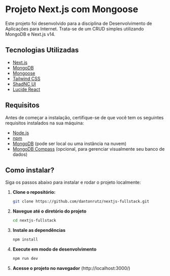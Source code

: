# Projeto Next.js com Mongoose

Este projeto foi desenvolvido para a disciplina de Desenvolvimento de Aplicações para Internet. Trata-se de um CRUD simples utilizando MongoDB e Next.js v14.

## Tecnologias Utilizadas

- [Next.js](https://nextjs.org/)
- [MongoDB](https://www.mongodb.com/)
- [Mongoose](https://mongoosejs.com/)
- [Tailwind CSS](https://tailwindcss.com/)
- [ShadNC UI](https://shadnc.dev/)
- [Lucide React](https://lucide.dev/)

## Requisitos

Antes de começar a instalação, certifique-se de que você tem os seguintes requisitos instalados na sua máquina:
- [Node.js](https://nodejs.org/)
- [npm](https://www.npmjs.com/)
- [MongoDB](https://www.mongodb.com/try/download/community) (pode ser local ou uma instância na nuvem)
- [MongoDB Compass](https://www.mongodb.com/products/compass) (opcional, para gerenciar visualmente seu banco de dados)

## Como instalar?

Siga os passos abaixo para instalar e rodar o projeto localmente:

1. **Clone o repositório:**
   ```bash
   git clone https://github.com/dantonrutz/nextjs-fullstack.git
2. **Navegue até o diretório do projeto**
   ```bash
   cd nextjs-fullstack

3. **Instale as dependências**
   ```bash
   npm install

4. **Execute em modo de desenvolvimento**
   ```bash
   npm run dev

5. **Acesse o projeto no navegador**
  (http://localhost:3000/)
